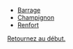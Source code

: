

- [Barrage](./Barrage)
- [Champignon](./Champignon)
- [Renfort](./Renfort)

[Retournez au début.](https://github.com/DevinRte/Enigme/tree/main)
